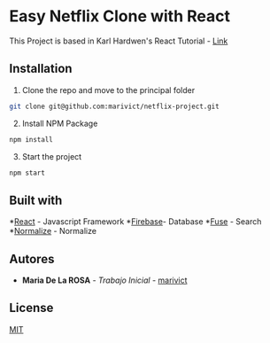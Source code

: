 # Easy Netflix Clone with React

This Project is based in Karl Hardwen's React Tutorial - [Link](https://youtu.be/x_EEwGe-a9o)

## Installation

1. Clone the repo and move to the principal folder

```bash
git clone git@github.com:marivict/netflix-project.git
```

2. Install NPM Package
```bash
npm install
```

3. Start the project
```bash
npm start
```

## Built with

*[React](https://reactjs.org/) - Javascript Framework
*[Firebase](https://firebase.google.com/)- Database
*[Fuse](https://fusejs.io/) - Search
*[Normalize](https://necolas.github.io/normalize.css/) - Normalize

## Autores
* **Maria De La ROSA** - *Trabajo Inicial* - [marivict](https://github.com/marivict)

## License
[MIT](https://choosealicense.com/licenses/mit/)